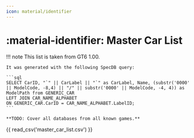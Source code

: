```yaml
---
icon: material/identifier
---
```


# :material-identifier: Master Car List

!!! note
    This list is taken from GT6 1.00. 

    It was generated with the following SpecDB query:

    ```sql
    SELECT CarID, "`" || CarLabel || "`" as CarLabel, Name, (substr('0000' || ModelCode, -8,4) || "/" || substr('0000' || ModelCode, -4, 4)) as ModelPath from GENERIC_CAR 
    LEFT JOIN CAR_NAME_ALPHABET
    ON GENERIC_CAR.CarID = CAR_NAME_ALPHABET.LabelID;
    ```

    **TODO: Cover all databases from all known games.**

{{ read_csv('master_car_list.csv') }}